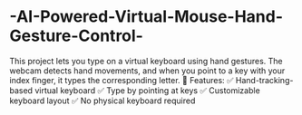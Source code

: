 # -AI-Powered-Virtual-Mouse-Hand-Gesture-Control-
 This project lets you type on a virtual keyboard using hand gestures. The webcam detects hand movements, and when you point to a key with your index finger, it types the corresponding letter. 🔹 Features: ✅ Hand-tracking-based virtual keyboard ✅ Type by pointing at keys ✅ Customizable keyboard layout ✅ No physical keyboard required
